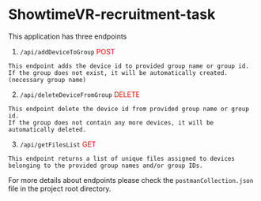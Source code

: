 # ShowtimeVR-recruitment-task

This application has three endpoints

1. `/api/addDeviceToGroup` <span style='color: red;'>POST</span>
```
This endpoint adds the device id to provided group name or group id.
If the group does not exist, it will be automatically created. (necessary group name)
```
2. `/api/deleteDeviceFromGroup` <span style='color: red;'>DELETE</span>
```
This endpoint delete the device id from provided group name or group id.
If the group does not contain any more devices, it will be automatically deleted.
```
3. `/api/getFilesList` <span style='color: red;'>GET</span>
```
This endpoint returns a list of unique files assigned to devices belonging to the provided group names and/or group IDs.
```

For more details about endpoints please check the `postmanCollection.json` file in the project root directory.